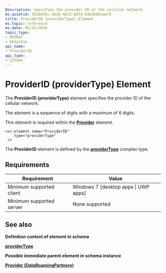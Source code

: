 ```yaml
---
Description: Specifies the provider ID of the cellular network.
ms.assetid: 5528dfec-eb1b-4af3-8d7d-03b458e5ae75
title: ProviderID (providerType) Element
ms.topic: reference
ms.date: 05/31/2018
topic_type: 
- APIRef
- kbSyntax
api_name: 
- ProviderID
api_type: 
- Schema
---
```


# ProviderID (providerType) Element

The **ProviderID (providerType)** element specifies the provider ID of the cellular network.

The element is a sequence of digits with a maximum of 6 digits.

This element is required within the [**Provider**](schema-provider-dataroamingpartners-element.md) element.

``` syntax
<xs:element name="ProviderID"
    type="providerType"
 />
```

The **ProviderID** element is defined by the [**providerType**](schema-providertype-complextype.md) complex type.

## Requirements



| Requirement | Value |
|-------------------------------------|---------------------------------------------------|
| Minimum supported client<br/> | Windows 7 \[desktop apps \| UWP apps\]<br/> |
| Minimum supported server<br/> | None supported<br/>                         |



## See also

<dl> <dt>

**Definition context of element in schema**
</dt> <dt>

[**providerType**](schema-providertype-complextype.md)
</dt> <dt>

**Possible immediate parent element in schema instance**
</dt> <dt>

[**Provider (DataRoamingPartners)**](schema-provider-dataroamingpartners-element.md)
</dt> </dl>

 

 




